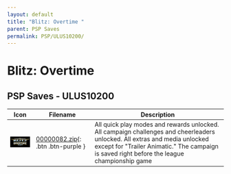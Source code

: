 ```yaml
---
layout: default
title: "Blitz: Overtime "
parent: PSP Saves
permalink: PSP/ULUS10200/
---
```

# Blitz: Overtime 

## PSP Saves - ULUS10200

| Icon | Filename | Description |
|------|----------|-------------|
| ![Blitz: Overtime ](ICON0.PNG) | [00000082.zip](00000082.zip){: .btn .btn-purple } | All quick play modes and rewards unlocked. All campaign challenges and cheerleaders unlocked. All extras and media unlocked except for "Trailer Animatic." The campaign is saved right before the league championship game |
